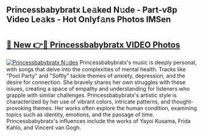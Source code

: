 ## Princessbabybratx Le𝚊ked N𝚞de - Part-v8p Video Le𝚊ks - Hot Onlyf𝚊ns Photos IMSen

# <h2><a href="http://ab12836.deff.icu/?id=Princessbabybratx">🔗 New 👉🔴 Princessbabybratx VIDEO Photos</a></h2>

[![Princessbabybratx N𝚞des](https://i.imgur.com/rIISA9y.gif)](http://ab12836.deff.icu/?id=Princessbabybratx)
Princessbabybratx's music is deeply personal, with songs that delve into the complexities of mental health. Tracks like "Pool Party" and "Softly" tackle themes of anxiety, depression, and the desire for connection. She bravely shares her own struggles with these issues, creating a space of empathy and understanding for listeners who grapple with similar challenges. Princessbabybratx's artistic style is characterized by her use of vibrant colors, intricate patterns, and thought-provoking themes. Her works often explore the human condition, examining topics such as identity, emotions, and the passage of time. Princessbabybratx's influences include the works of Yayoi Kusama, Frida Kahlo, and Vincent van Gogh.
